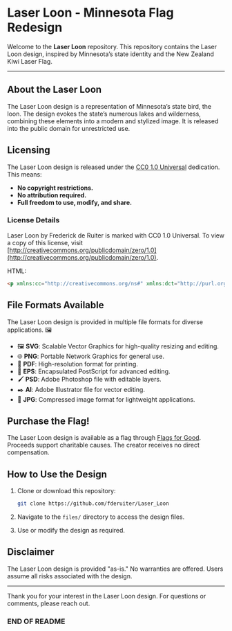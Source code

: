 # Laser Loon - Minnesota Flag Redesign

Welcome to the **Laser Loon** repository. This repository contains the Laser Loon design, inspired by Minnesota’s state identity and the New Zealand Kiwi Laser Flag.

---

## About the Laser Loon

The Laser Loon design is a representation of Minnesota’s state bird, the loon. The design evokes the state’s numerous lakes and wilderness, combining these elements into a modern and stylized image. It is released into the public domain for unrestricted use.

## Licensing

The Laser Loon design is released under the [CC0 1.0 Universal](https://creativecommons.org/publicdomain/zero/1.0/) dedication. This means:

- **No copyright restrictions.**
- **No attribution required.**
- **Full freedom to use, modify, and share.**

### License Details 

Laser Loon by Frederick de Ruiter is marked with CC0 1.0 Universal.
To view a copy of this license, visit [http://creativecommons.org/publicdomain/zero/1.0](http://creativecommons.org/publicdomain/zero/1.0).

HTML:

```html
<p xmlns:cc="http://creativecommons.org/ns#" xmlns:dct="http://purl.org/dc/terms/"><a property="dct:title" rel="cc:attributionURL" href="https://drive.google.com/drive/folders/1fKrqdipgoNHqh3HUlnBorD8LUgoaCiIH?usp=sharing">Laser Loon</a> by <span property="cc:attributionName">Frederick de Ruiter</span> is marked with <a href="http://creativecommons.org/publicdomain/zero/1.0?ref=chooser-v1" target="_blank" rel="license noopener noreferrer" style="display:inline-block;">CC0 1.0 Universal<img style="height:22px!important;margin-left:3px;vertical-align:text-bottom;" src="https://mirrors.creativecommons.org/presskit/icons/cc.svg?ref=chooser-v1"><img style="height:22px!important;margin-left:3px;vertical-align:text-bottom;" src="https://mirrors.creativecommons.org/presskit/icons/zero.svg?ref=chooser-v1"></a></p>
```

## File Formats Available 

The Laser Loon design is provided in multiple file formats for diverse applications. 🖼️

- 🖼️ **SVG**: Scalable Vector Graphics for high-quality resizing and editing.
- 🌐 **PNG**: Portable Network Graphics for general use.
- 📄 **PDF**: High-resolution format for printing.
- 🎨 **EPS**: Encapsulated PostScript for advanced editing.
- 🖌️ **PSD**: Adobe Photoshop file with editable layers.
- ✒️ **AI**: Adobe Illustrator file for vector editing.
- 📸 **JPG**: Compressed image format for lightweight applications.

## Purchase the Flag!

The Laser Loon design is available as a flag through [Flags for Good](https://flagsforgood.com/products/laser-loon-minnesota-flag). Proceeds support charitable causes. The creator receives no direct compensation. 

## How to Use the Design 

1. Clone or download this repository:

   ```bash
   git clone https://github.com/fderuiter/Laser_Loon
   ```

2. Navigate to the `files/` directory to access the design files. 
3. Use or modify the design as required. 

## Disclaimer

The Laser Loon design is provided "as-is." No warranties are offered. Users assume all risks associated with the design. 

---

Thank you for your interest in the Laser Loon design. For questions or comments, please reach out. 

### END OF README
